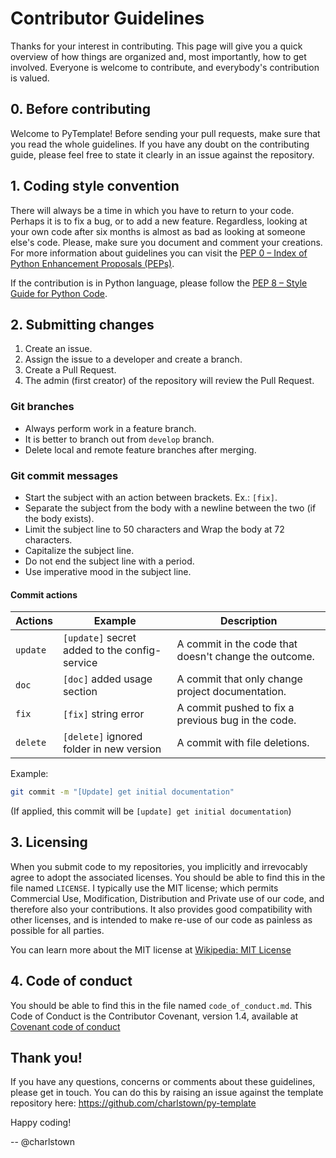 # Contributor Guidelines

Thanks for your interest in contributing. This page will give you a quick overview of how things are
organized and, most importantly, how to get involved. Everyone is welcome to contribute, and everybody's 
contribution is valued.


## 0. Before contributing

Welcome to PyTemplate! Before sending your pull requests, make sure that you read the whole guidelines.
If you have any doubt on the contributing guide, please feel free to state it clearly in an issue against the
repository.

## 1. Coding style convention

There will always be a time in which you have to return to your code. Perhaps it is to fix a bug, or to add a new
feature. Regardless, looking at your own code after six months is almost as bad as looking at someone else's code.
Please, make sure you document and comment your creations. For more information about guidelines you can visit the
[PEP 0 – Index of Python Enhancement Proposals (PEPs)](https://peps.python.org/pep-0000/).

If the contribution is in Python language, please follow the
[PEP 8 – Style Guide for Python Code](https://peps.python.org/pep-0008/).


## 2. Submitting changes

1. Create an issue.
2. Assign the issue to a developer and create a branch.
3. Create a Pull Request.
4. The admin (first creator) of the repository will review the Pull Request.

### Git branches

- Always perform work in a feature branch.
- It is better to branch out from `develop` branch.
- Delete local and remote feature branches after merging.

### Git commit messages

- Start the subject with an action between brackets. Ex.: `[fix]`.
- Separate the subject from the body with a newline between the two (if the body exists).
- Limit the subject line to 50 characters and Wrap the body at 72 characters.
- Capitalize the subject line.
- Do not end the subject line with a period.
- Use imperative mood in the subject line.

#### Commit actions

| Actions  | Example                                       | Description                                           |
|----------|-----------------------------------------------|-------------------------------------------------------|
| `update` | `[update]` secret added to the config-service | A commit in the code that doesn't change the outcome. |
| `doc`    | `[doc]` added usage section                   | A commit that only change project documentation.      |
| `fix`    | `[fix]` string error                          | A commit pushed to fix a previous bug in the code.    |
| `delete` | `[delete]` ignored folder in new version      | A commit with file deletions.                         |

Example:

```sh
git commit -m "[Update] get initial documentation"
```

(If applied, this commit will be `[update] get initial documentation`)


## 3. Licensing

When you submit code to my repositories, you implicitly and irrevocably agree to adopt the associated licenses.
You should be able to find this in the file named `LICENSE`. I typically use the MIT license; which permits Commercial
Use, Modification, Distribution and Private use of our code, and therefore also your contributions.
It also provides good compatibility with other licenses, and is intended to make re-use of our code as painless as possible for all parties.

You can learn more about the MIT license at [Wikipedia: MIT License](https://en.wikipedia.org/wiki/MIT_License)


## 4. Code of conduct

You should be able to find this in the file named `code_of_conduct.md`.  This Code of Conduct is the Contributor
Covenant, version 1.4, available at [Covenant code of conduct](http://contributor-covenant.org/version/1/4)


## Thank you!

If you have any questions, concerns or comments about these guidelines, please get in touch. You can do this by raising
an issue against the template repository here: https://github.com/charlstown/py-template

Happy coding!

-- @charlstown
